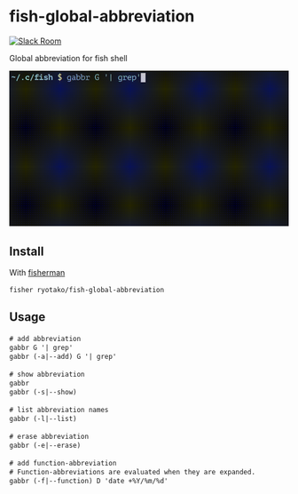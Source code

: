 # fish-global-abbreviation

[![Slack Room][slack-badge]][slack-link]

Global abbreviation for fish shell

![demo.gif](demo.gif)

## Install

With [fisherman]

```
fisher ryotako/fish-global-abbreviation
```

## Usage

```fish
# add abbreviation
gabbr G '| grep'
gabbr (-a|--add) G '| grep'

# show abbreviation
gabbr
gabbr (-s|--show)

# list abbreviation names
gabbr (-l|--list)

# erase abbreviation
gabbr (-e|--erase)

# add function-abbreviation
# Function-abbreviations are evaluated when they are expanded.
gabbr (-f|--function) D 'date +%Y/%m/%d'
```

[slack-link]: https://fisherman-wharf.herokuapp.com
[slack-badge]: https://fisherman-wharf.herokuapp.com/badge.svg
[fisherman]: https://github.com/fisherman/fisherman

